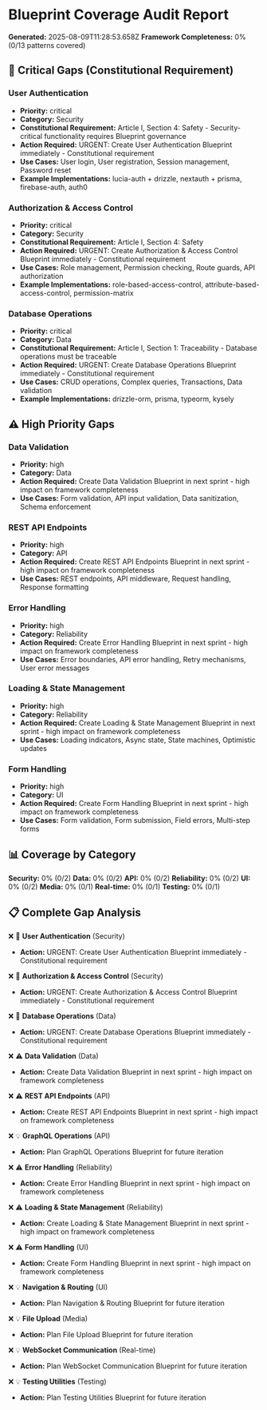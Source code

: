 # Blueprint Coverage Audit Report

**Generated:** 2025-08-09T11:28:53.658Z
**Framework Completeness:** 0% (0/13 patterns covered)

## 🚨 Critical Gaps (Constitutional Requirement)

### User Authentication

- **Priority:** critical
- **Category:** Security
- **Constitutional Requirement:** Article I, Section 4: Safety - Security-critical functionality requires Blueprint governance
- **Action Required:** URGENT: Create User Authentication Blueprint immediately - Constitutional requirement
- **Use Cases:** User login, User registration, Session management, Password reset
- **Example Implementations:** lucia-auth + drizzle, nextauth + prisma, firebase-auth, auth0

### Authorization & Access Control

- **Priority:** critical
- **Category:** Security
- **Constitutional Requirement:** Article I, Section 4: Safety
- **Action Required:** URGENT: Create Authorization & Access Control Blueprint immediately - Constitutional requirement
- **Use Cases:** Role management, Permission checking, Route guards, API authorization
- **Example Implementations:** role-based-access-control, attribute-based-access-control, permission-matrix

### Database Operations

- **Priority:** critical
- **Category:** Data
- **Constitutional Requirement:** Article I, Section 1: Traceability - Database operations must be traceable
- **Action Required:** URGENT: Create Database Operations Blueprint immediately - Constitutional requirement
- **Use Cases:** CRUD operations, Complex queries, Transactions, Data validation
- **Example Implementations:** drizzle-orm, prisma, typeorm, kysely

## ⚠️ High Priority Gaps

### Data Validation

- **Priority:** high
- **Category:** Data
- **Action Required:** Create Data Validation Blueprint in next sprint - high impact on framework completeness
- **Use Cases:** Form validation, API input validation, Data sanitization, Schema enforcement

### REST API Endpoints

- **Priority:** high
- **Category:** API
- **Action Required:** Create REST API Endpoints Blueprint in next sprint - high impact on framework completeness
- **Use Cases:** REST endpoints, API middleware, Request handling, Response formatting

### Error Handling

- **Priority:** high
- **Category:** Reliability
- **Action Required:** Create Error Handling Blueprint in next sprint - high impact on framework completeness
- **Use Cases:** Error boundaries, API error handling, Retry mechanisms, User error messages

### Loading & State Management

- **Priority:** high
- **Category:** Reliability
- **Action Required:** Create Loading & State Management Blueprint in next sprint - high impact on framework completeness
- **Use Cases:** Loading indicators, Async state, State machines, Optimistic updates

### Form Handling

- **Priority:** high
- **Category:** UI
- **Action Required:** Create Form Handling Blueprint in next sprint - high impact on framework completeness
- **Use Cases:** Form validation, Form submission, Field errors, Multi-step forms

## 📊 Coverage by Category

**Security:** 0% (0/2)
**Data:** 0% (0/2)
**API:** 0% (0/2)
**Reliability:** 0% (0/2)
**UI:** 0% (0/2)
**Media:** 0% (0/1)
**Real-time:** 0% (0/1)
**Testing:** 0% (0/1)

## 📋 Complete Gap Analysis

❌ 🚨 **User Authentication** (Security)

- **Action:** URGENT: Create User Authentication Blueprint immediately - Constitutional requirement

❌ 🚨 **Authorization & Access Control** (Security)

- **Action:** URGENT: Create Authorization & Access Control Blueprint immediately - Constitutional requirement

❌ 🚨 **Database Operations** (Data)

- **Action:** URGENT: Create Database Operations Blueprint immediately - Constitutional requirement

❌ ⚠️ **Data Validation** (Data)

- **Action:** Create Data Validation Blueprint in next sprint - high impact on framework completeness

❌ ⚠️ **REST API Endpoints** (API)

- **Action:** Create REST API Endpoints Blueprint in next sprint - high impact on framework completeness

❌ 💡 **GraphQL Operations** (API)

- **Action:** Plan GraphQL Operations Blueprint for future iteration

❌ ⚠️ **Error Handling** (Reliability)

- **Action:** Create Error Handling Blueprint in next sprint - high impact on framework completeness

❌ ⚠️ **Loading & State Management** (Reliability)

- **Action:** Create Loading & State Management Blueprint in next sprint - high impact on framework completeness

❌ ⚠️ **Form Handling** (UI)

- **Action:** Create Form Handling Blueprint in next sprint - high impact on framework completeness

❌ 💡 **Navigation & Routing** (UI)

- **Action:** Plan Navigation & Routing Blueprint for future iteration

❌ 💡 **File Upload** (Media)

- **Action:** Plan File Upload Blueprint for future iteration

❌ 💡 **WebSocket Communication** (Real-time)

- **Action:** Plan WebSocket Communication Blueprint for future iteration

❌ 💡 **Testing Utilities** (Testing)

- **Action:** Plan Testing Utilities Blueprint for future iteration

